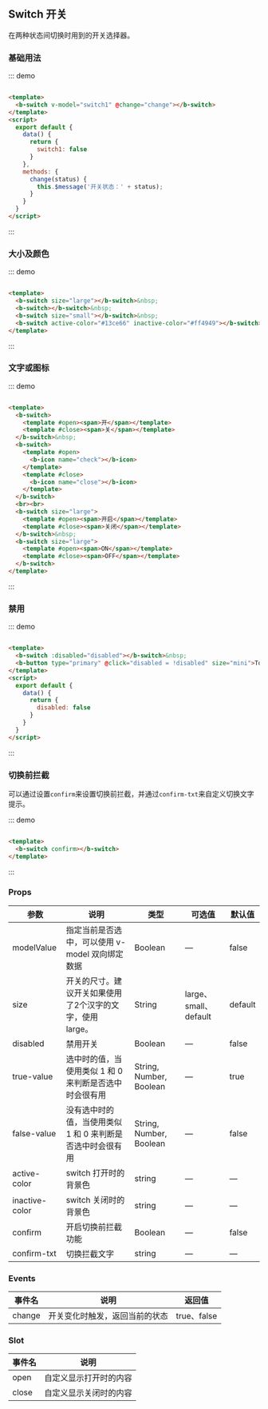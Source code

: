 ## Switch 开关

<template>
    <div class="global-anchor">
      <b-anchor :scroll-offset="100">
        <b-anchor-link href="#ji-chu-yong-fa" title="基础用法"></b-anchor-link>
        <b-anchor-link href="#da-xiao-ji-yan-se" title="大小及颜色"></b-anchor-link>
        <b-anchor-link href="#wen-zi-huo-tu-biao" title="文字或图标"></b-anchor-link>
        <b-anchor-link href="#jin-yong" title="禁用"></b-anchor-link>
        <b-anchor-link href="#qie-huan-qian-lan-jie" title="切换前拦截"></b-anchor-link>
        <b-anchor-link href="#attributes" title="Attributes"></b-anchor-link>
        <b-anchor-link href="#events" title="Events"></b-anchor-link>
        <b-anchor-link href="#slot" title="Slot"></b-anchor-link>
      </b-anchor>
    </div>
</template>

在两种状态间切换时用到的开关选择器。

### 基础用法

::: demo

```html

<template>
  <b-switch v-model="switch1" @change="change"></b-switch>
</template>
<script>
  export default {
    data() {
      return {
        switch1: false
      }
    },
    methods: {
      change(status) {
        this.$message('开关状态：' + status);
      }
    }
  }
</script>
```

:::

### 大小及颜色

::: demo

```html

<template>
  <b-switch size="large"></b-switch>&nbsp;
  <b-switch></b-switch>&nbsp;
  <b-switch size="small"></b-switch>&nbsp;
  <b-switch active-color="#13ce66" inactive-color="#ff4949"></b-switch>
</template>
```

:::

### 文字或图标

::: demo

```html

<template>
  <b-switch>
    <template #open><span>开</span></template>
    <template #close><span>关</span></template>
  </b-switch>&nbsp;
  <b-switch>
    <template #open>
      <b-icon name="check"></b-icon>
    </template>
    <template #close>
      <b-icon name="close"></b-icon>
    </template>
  </b-switch>
  <br><br>
  <b-switch size="large">
    <template #open><span>开启</span></template>
    <template #close><span>关闭</span></template>
  </b-switch>&nbsp;
  <b-switch size="large">
    <template #open><span>ON</span></template>
    <template #close><span>OFF</span></template>
  </b-switch>
</template>
```

:::

### 禁用

::: demo

```html

<template>
  <b-switch :disabled="disabled"></b-switch>&nbsp;
  <b-button type="primary" @click="disabled = !disabled" size="mini">Toggle Disabled</b-button>
</template>
<script>
  export default {
    data() {
      return {
        disabled: false
      }
    }
  }
</script>
```

:::

### 切换前拦截

可以通过设置`confirm`来设置切换前拦截，并通过`confirm-txt`来自定义切换文字提示。

::: demo

```html

<template>
  <b-switch confirm></b-switch>
</template>
```

:::

### Props

| 参数      | 说明    | 类型      | 可选值       | 默认值   |
|---------- |-------- |---------- |-------------  |-------- |
| modelValue     | 指定当前是否选中，可以使用 v-model 双向绑定数据   | Boolean  |  —   |  false   |
| size     | 开关的尺寸。建议开关如果使用了2个汉字的文字，使用 large。   | String  |  large、small、default   |  default   |
| disabled     | 禁用开关       | Boolean  |  —   |  false   |
| true-value     | 选中时的值，当使用类似 1 和 0 来判断是否选中时会很有用       | String, Number, Boolean  |  —   |  true   |
| false-value     | 没有选中时的值，当使用类似 1 和 0 来判断是否选中时会很有用       | String, Number, Boolean  |  —   |  false   |
| active-color     | switch 打开时的背景色       | string |  —   |   —    |
| inactive-color | switch 关闭时的背景色       | string |  —   |   —    |
| confirm | 开启切换前拦截功能  | Boolean  |  —   |  false   |
| confirm-txt | 切换拦截文字   | string |  —   |   —    |

### Events

| 事件名      | 说明    | 返回值      |
|---------- |-------- |---------- |
| change     | 开关变化时触发，返回当前的状态   | true、false  |

### Slot

| 事件名      | 说明    |
|---------- |-------- |
| open  | 自定义显示打开时的内容  |
| close  | 自定义显示关闭时的内容  |
